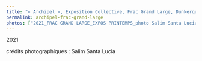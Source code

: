 ```yaml
---
title: "« Archipel », Exposition Collective, Frac Grand Large, Dunkerque, France (FR)"
permalink: archipel-frac-grand-large
photos: ["2021_FRAC GRAND LARGE_EXPOS PRINTEMPS_photo Salim Santa Lucia_SSL_9448_HD300dpi.jpg", "2021_FRAC GRAND LARGE_EXPOS PRINTEMPS_photo Salim Santa Lucia_SSL_9446_HD300dpi.jpg", "2021_FRAC GRAND LARGE_EXPOS PRINTEMPS_photo Salim Santa Lucia_SSL_9442_HD300dpi.jpg","2021_FRAC GRAND LARGE_EXPOS PRINTEMPS_photo Salim Santa Lucia_SSL_9439_HD300dpi.jpg","2021_FRAC GRAND LARGE_EXPOS PRINTEMPS_photo Salim Santa Lucia_SSL_9417_HD300dpi.jpg","2021_FRAC GRAND LARGE_EXPOS PRINTEMPS_photo Salim Santa Lucia_SSL_9416_HD300dpi.jpg","2021_FRAC GRAND LARGE_EXPOS PRINTEMPS_photo Salim Santa Lucia_SSL_9369_HD300dpi.jpg","2021_FRAC GRAND LARGE_EXPOS PRINTEMPS_photo Salim Santa Lucia_SSL_9368_HD300dpi.jpg","2021_FRAC GRAND LARGE_EXPOS PRINTEMPS_photo Salim Santa Lucia_SSL_9366_HD300dpi.jpg","2021_FRAC GRAND LARGE_EXPOS PRINTEMPS_photo Salim Santa Lucia_SSL_9364_HD300dpi 2.jpg","2021_FRAC GRAND LARGE_EXPOS PRINTEMPS_photo Salim Santa Lucia_SSL_9347_HD300dpi2.jpg","2021_FRAC GRAND LARGE_EXPOS PRINTEMPS_photo Salim Santa Lucia_SSL_9347_HD300dpi.jpg","DSC_0128.JPG"]
---
```


2021

  
crédits photographiques : Salim Santa Lucia
